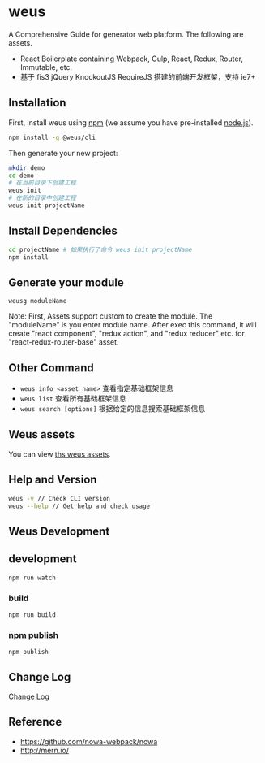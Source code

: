 # weus
A Comprehensive Guide for generator web platform. The following are assets.

* React Boilerplate containing Webpack, Gulp, React, Redux, Router, Immutable, etc.
* 基于 fis3 jQuery KnockoutJS RequireJS 搭建的前端开发框架，支持 ie7+

## Installation

First, install weus using [npm](https://www.npmjs.com/) (we assume you have pre-installed [node.js](https://nodejs.org/)).

```bash
npm install -g @weus/cli
```

Then generate your new project:

```bash
mkdir demo
cd demo
# 在当前目录下创建工程
weus init
# 在新的目录中创建工程
weus init projectName
```

## Install Dependencies

```bash
cd projectName # 如果执行了命令 weus init projectName
npm install
```

## Generate your module

```
weusg moduleName
```

Note: First, Assets support custom to create the module.
The "moduleName" is you enter module name.
After exec this command, it will create "react component", "redux action", and "redux reducer" etc.
for "react-redux-router-base" asset.

## Other Command

* `weus info <asset_name>` 查看指定基础框架信息
* `weus list` 查看所有基础框架信息
* `weus search [options]` 根据给定的信息搜索基础框架信息

## Weus assets

You can view [ths weus assets](./assets.json).

## Help and Version

```bash
weus -v // Check CLI version
weus --help // Get help and check usage
```

## Weus Development

## development

```
npm run watch
```

### build

```
npm run build
```

### npm publish

```
npm publish
```

## Change Log

[Change Log](./CHANGELOG.md)


## Reference

* https://github.com/nowa-webpack/nowa
* http://mern.io/